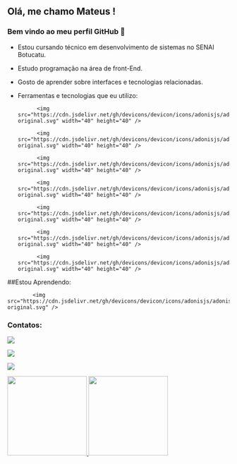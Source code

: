 ## Olá, me chamo Mateus ! 
### Bem vindo ao meu perfil GitHub 👋

- Estou cursando técnico em desenvolvimento de sistemas no SENAI Botucatu.
- Estudo programação na área de front-End.
- Gosto de aprender sobre interfaces e tecnologias relacionadas.
- Ferramentas e tecnologias que eu utilizo:
 
            <img src="https://cdn.jsdelivr.net/gh/devicons/devicon/icons/adonisjs/adonisjs-original.svg" width="40" height="40" />
            
            <img src="https://cdn.jsdelivr.net/gh/devicons/devicon/icons/adonisjs/adonisjs-original.svg" width="40" height="40" />
                 
            <img src="https://cdn.jsdelivr.net/gh/devicons/devicon/icons/adonisjs/adonisjs-original.svg" width="40" height="40" />
          
            <img src="https://cdn.jsdelivr.net/gh/devicons/devicon/icons/adonisjs/adonisjs-original.svg" width="40" height="40" />
          
            <img src="https://cdn.jsdelivr.net/gh/devicons/devicon/icons/adonisjs/adonisjs-original.svg" width="40" height="40" />
          
            <img src="https://cdn.jsdelivr.net/gh/devicons/devicon/icons/adonisjs/adonisjs-original.svg" width="40" height="40" />
             
            <img src="https://cdn.jsdelivr.net/gh/devicons/devicon/icons/adonisjs/adonisjs-original.svg" width="40" height="40" />
         
##Estou Aprendendo:

            <img src="https://cdn.jsdelivr.net/gh/devicons/devicon/icons/adonisjs/adonisjs-original.svg" />

### Contatos:

<div>
<a href="https://instagram.com/seu-usuário-instagram-aqui" target="_blank"><img src="https://img.shields.io/badge/-Instagram-%23E4405F?style=for-the-badge&logo=instagram&logoColor=white" target="_blank"></a>
  
<a href = "mailto:contato@seu-usuário-aqui"><img src="https://img.shields.io/badge/Gmail-D14836?style=for-the-badge&logo=gmail&logoColor=white" target="_blank"></a>
  
<a href="https://www.linkedin.com/in/seu-usuário-linkedln-aqui" target="_blank"><img src="https://img.shields.io/badge/-LinkedIn-%230077B5?style=for-the-badge&logo=linkedin&logoColor=white" target="_blank"></a>   
</div>

<div>
<a href="https://github.com/kmeliansky">
<img height="180em" src="https://github-readme-stats.vercel.app/api/top-langs/?username=kmeliansky&layout=compact&langs_count=7&theme=dracula"/>
<img height="180em" src="https://github-readme-stats.vercel.app/api?username=kmeliansky&show_icons=true&theme=dracula&include_all_commits=true&count_private=true"/>
</div>
  
